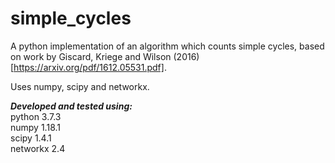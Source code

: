 # simple_cycles
A python implementation of an algorithm which counts simple cycles, based on work by Giscard, Kriege and Wilson (2016) [https://arxiv.org/pdf/1612.05531.pdf].

Uses numpy, scipy and networkx.

***Developed and tested using:***  
python 3.7.3  
numpy 1.18.1  
scipy 1.4.1  
networkx 2.4

